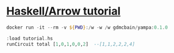 # [Haskell/Arrow tutorial](https://en.wikibooks.org/wiki/Haskell/Arrow_tutorial#cite_note-1)

```PowerShell
docker run -it --rm -v ${PWD}:/w -w /w gdmcbain/yampa:0.1.0
```

```haskell
:load tutorial.hs
runCircuit total [1,0,1,0,0,2]  --[1,1,2,2,2,4]
```

